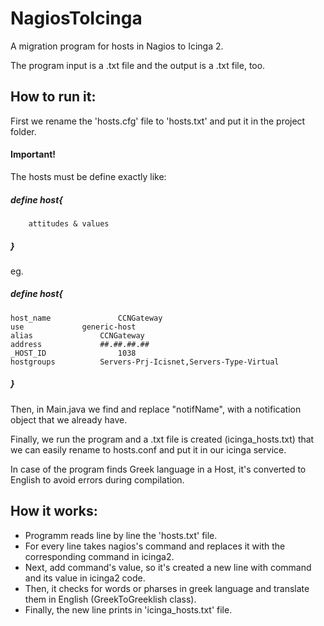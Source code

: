# NagiosToIcinga
A migration program for hosts in Nagios to Icinga 2.

The program input is a .txt file and the output is a .txt file, too.

## How to run it:

First we rename the 'hosts.cfg' file to 'hosts.txt' and put it in the project folder.

#### Important!
The hosts must be define exactly like:

##### define host{
		attitudes & values
##### }

eg.
##### define host{
    host_name               CCNGateway
    use             generic-host
    alias               CCNGateway
    address             ##.##.##.##
    _HOST_ID                1038
    hostgroups          Servers-Prj-Icisnet,Servers-Type-Virtual
##### }

Then, in Main.java we find and replace "notifName", with a notification object that we already have.

Finally, we run the program and a .txt file is created (icinga_hosts.txt) that we can easily rename to hosts.conf and put it in our icinga service.

In case of the program finds Greek language in a Host, it's converted to English to avoid errors during compilation.

## How it works:

- Programm reads line by line the 'hosts.txt' file. 
- For every line takes nagios's command and replaces it with the corresponding command in icinga2. 
- Next, add command's value, so it's created a new line with command and its value in icinga2 code.
- Then, it checks for words or pharses in greek language and translate them in English (GreekToGreeklish class).
- Finally, the new line prints in 'icinga_hosts.txt' file.
